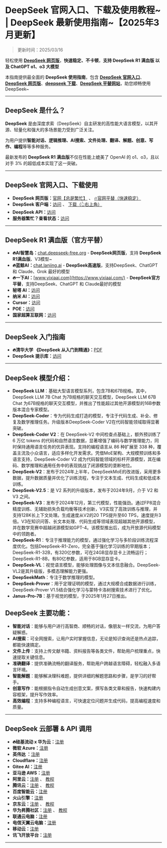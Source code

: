 # DeepSeek 官网入口、下载及使用教程~ | DeepSeek 最新使用指南~【2025年3月更新】

> 更新时间：2025/03/16            

轻松使用 **[DeepSeek 网页版](https://chat.yixiaai.com)**，**快速稳定、不卡顿**，**支持 DeepSeek R1 满血版 以及 ChatGPT o1、o3 大模型**   

本指南提供最全面的 **DeepSeek 使用指南**，包含 [**DeepSeek 官网入口**](https://chat.yixiaai.com)、[**DeepSeek 网页版**](https://chat.yixiaai.com)、[**deepseek 下载**](https://chat.yixiaai.com)、[**DeepSeek 平替网站**](https://chat.yixiaai.com)，助您顺畅使用 DeepSeek~

---

## DeepSeek 是什么？

**DeepSeek** 是由深度求索（DeepSeek）自主研发的高性能大语言模型，以其开源、轻量化和强大的多场景能力受到广泛关注。   

为用户提供**智能对话、逻辑推理、AI搜索、文件处理、翻译、解题、创意、写作、编程**等等多种服务。   

最新发布的 **DeepSeek R1 满血版**不仅在性能上媲美了 OpenAI 的 o1、o3，且以对手 3% 的超低成本实现了这一突破。

---

## DeepSeek 官网入口、下载使用

* **DeepSeek 网页版：**[官网【总是繁忙】](https://www.deepseek.com/)  、  [🔥官网平替（快速稳定）](https://chat.yixiaai.com)
* **DeepSeek 客户端：**[访问](https://download.deepseek.com/app/) 、 [下载（👆右上角）](https://chat.yixiaai.com) 
* **DeepSeek API：**[访问](https://platform.deepseek.com/)
* **服务器繁忙？查看状态：**[访问](https://status.deepseek.com/)

---

## DeepSeek R1 满血版（官方平替）

* **🔥AI智慧岛：**[chat.deepseek-free.org](https://chat.yixiaai.com/) - **DeepSeek网页版**，支持 **DeepSeek R1满血版**、V3模型~
* **🔥蓝鲸AI：**[chat.lanjing.ai](https://chat.lanjing.ai/) - **DeepSeek高速版**，支持DeepSeek、ChatGPT 和 Claude、Grok 最好的模型
* **🔥一下AI：**[www.yixiaai.com](https://www.yixiaai.com/) - **DeepSeek官方平替**，支持DeepSeek、ChatGPT 和 Claude最好的模型
* **秘塔 AI：**[访问](https://metaso.cn/)
* **纳米 AI：**[访问](https://www.n.cn/)
* **Cursor：**[访问](https://www.cursor.com/)
* **POE：**[访问](https://poe.com/DeepSeek-R1)
* **国家超算互联网：**[访问](https://chat.scnet.cn/)

---

## DeepSeek 入门指南

* **🔥清华大学 《DeepSeek 从入门到精通》：**[PDF](https://mp.weixin.qq.com/s/urum7plpWBxFPlBEnLNaLA)
* **DeepSeek 提示库：**[访问](https://api-docs.deepseek.com/zh-cn/prompt-library/)

---

## DeepSeek 模型介绍：

- **DeepSeek LLM**：基础大型语言模型系列，包含7B和67B规格。其中，DeepSeek LLM 7B Chat 为7B规格的聊天交互模型，DeepSeek LLM 67B Chat 为67B规格的聊天交互模型，并推出了性能超过其他开源模型的16B参数版本混合专家模型。
- **DeepSeek-Coder**：专为代码生成打造的模型，专注于代码生成、补全、修复及数学推理任务。升级版本DeepSeek-Coder V2在代码智能领域取得显著突破。
- **DeepSeek-Coder V2**：在 DeepSeek-V2 中间检查点基础上，额外预训练了 6 万亿 tokens 的代码和自然语言数据，显著增强了编码与数学推理能力，同时保持通用语言任务的优异表现。支持的编程语言从 86 种扩展至 338 种，覆盖主流及小众语言，适应多样化开发需求。凭借MoE架构、大规模预训练和多语言支持，DeepSeek-Coder V2 成为代码智能领域的标杆开源模型，其在编码、数学推理和通用任务中的表现挑战了闭源模型的垄断地位。
- **DeepSeek-V2**：发布于2024年上半年，DeepSeekMoE的改进版，采用更多数据，提升数据质量并优化了训练流程，专注于文本生成、代码生成和低成本训练。
- **DeepSeek-V2.5**：是 V2 系列的升级版本，发布于2024年9月，介于 V2 和 V3 之间。
- **DeepSeek-V3**：发布于2024年12月，第三代模型，性能强劲。通过FP8混合精度训练、无辅助损失负载均衡等技术创新，V3实现了高效训练与推理，并支持128K长上下文处理。生成速度从V2的20 TPS提升至60 TPS，速度提升3倍。V3在知识问答、长文本处理、代码生成等领域表现超越其他开源模型，并在数学竞赛中超越闭源模型如GPT-4。该模型推出后，成为开放源代码模型中的领跑者。
- **DeepSeek-R1**：专注于推理能力的模型，通过强化学习与多阶段训练流程深度优化。包括DeepSeek-R1-Zero，完全基于强化学习训练的早期版本；DeepSeek-R1-32B，有320亿参数，可在24GB显存显卡上流畅运行；DeepSeek-R1-8B，有80亿参数，适用于8GB显存显卡。
- **DeepSeek-VL**：视觉语言模型，能够处理图像与文本信息融合。DeepSeek-VL2是其升级版，多模态理解能力更强。
- **DeepSeekMath**：专注于数学推理的模型。
- **DeepSeek-Prover**：用于定理证明的模型，通过大规模合成数据进行训练，DeepSeek-Prover V1.5结合强化学习与蒙特卡洛树搜索技术进行了优化。
- **Janus-Pro-7B**：基于视觉的模型，于2025年1月27日推出。

## DeepSeek 主要功能：

- **智能对话**：能够与用户进行高智商、顺畅的对话，像朋友一样交流，为用户答疑解惑。
- **AI搜索**：可全网搜索，让用户实时掌握信息，无论是知识查询还是热点追踪，都能快速搞定。
- **文件上传**：支持上传文献书籍、资料报告等各类文件，帮助用户梳理重点，快速提取关键信息。
- **准确翻译**：提供准确流畅的翻译服务，帮助用户跨越语言障碍，轻松融入多语言环境。
- **智能解题**：能够解决理科难题，提供详细的解题思路和步骤，是学习的好帮手。
- **创意写作**：能根据指令自动生成创意文案，撰写各类文章和报告，快速构建内容框架，提升写作效率。
- **高效编程**：支持多种编程语言，可快速定位问题并生成代码，提高编程速度和质量。

---

## DeepSeek 云部署 & API 调用

* **🔥硅基流动 x 华为云：**[注册](https://cloud.siliconflow.cn/) 
* **微软 Azure：**[注册](https://ai.azure.com/)
* **英伟达 ：**[注册](https://build.nvidia.com/deepseek-ai/deepseek-r1)
* **Cloudflare：**[注册](https://developers.cloudflare.com/workers-ai/models/)
* **Gitee AI：**[注册](https://ai.gitee.com/serverless-api)
* **亚马逊 AWS：**[注册](https://aws.amazon.com/cn/blogs/aws/deepseek-r1-models-now-available-on-aws)
* **阿里云：**[注册](https://pai.console.aliyun.com/#/quick-start/) 、 [教程](https://help.aliyun.com/zh/pai/user-guide/one-click-deployment-deepseek-v3-model)
* **腾讯云：**[注册](https://cloud.tencent.com/product/hai) 、 [教程](https://cloud.tencent.com/developer/article/2492543)
* **百度智能云：**[注册](https://cloud.baidu.com/)
* **火山引擎：**[注册](https://www.volcengine.com/)
* **京东云：**[注册](https://www.jdcloud.com/) 、 [教程](https://docs.jdcloud.com/cn/yanxi-cap/practice-DeepSeek)
* **华为昇腾社区：**[注册](https://www.hiascend.com/software/modelzoo/models) 、 [教程](https://www.hiascend.com/software/modelzoo/models/detail/68457b8a51324310aad9a0f55c3e56e3)
* **联通云电脑：**[注册](https://www.cucloud.cn/product/cuc.html)
* **电信天翼云电脑：**[注册](https://www.ctyun.cn/products/tyydn)
* **移动云：**[注册](https://ecloud.10086.cn/portal)
* **讯飞开放平台：**[注册](https://www.xfyun.cn/)

---

